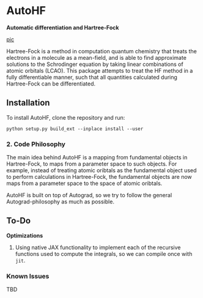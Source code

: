 # AutoHF
**Automatic differentiation and Hartree-Fock**

[pic](assets/header.png)

Hartree-Fock is a method in computation quantum chemistry that treats the electrons in a molecule as a mean-field, and is able to find approximate solutions to the 
Schrodinger equation by taking linear combinations of atomic orbitals (LCAO). This package attempts to treat the HF method in a fully differentiable manner, such that all quantities calculated during Hartree-Fock can be differentiated.

## Installation

To install AutoHF, clone the repository and run:

```
python setup.py build_ext --inplace install --user
```

### 2. Code Philosophy

The main idea behind AutoHF is a mapping from fundamental objects in Hartree-Fock, to maps from a parameter space to such objects. For example, instead of treating atomic oribtals as the fundamental
object used to perform calculations in Hartree-Fock, the fundamental objects are now maps from a parameter space to the space of atomic oribtals.

AutoHF is built on top of Autograd, so we try to follow the general Autograd-philosophy as much as possible.

## To-Do

**Optimizations**

1. Using native JAX functionality to implement each of the recursive functions used to compute the integrals, so we can compile once with `jit`.

### Known Issues

TBD
